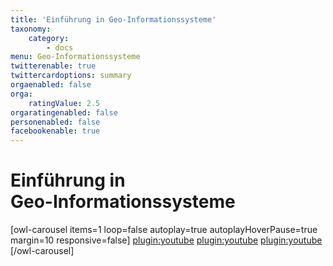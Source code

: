 ```yaml
---
title: 'Einführung in Geo-Informationssysteme'
taxonomy:
    category:
        - docs
menu: Geo-Informationssysteme
twitterenable: true
twittercardoptions: summary
orgaenabled: false
orga:
    ratingValue: 2.5
orgaratingenabled: false
personenabled: false
facebookenable: true
---
```


# Einführung in <br>Geo-Informationssysteme

[owl-carousel items=1 loop=false autoplay=true autoplayHoverPause=true margin=10 responsive=false]
[plugin:youtube](https://youtu.be/BEttcbmRMvE)<!-- -->
[plugin:youtube](https://youtu.be/zW0w5CVujUs)<!-- -->
[plugin:youtube](https://youtu.be/VrKVnoOtX5g)<!-- -->
[/owl-carousel]



